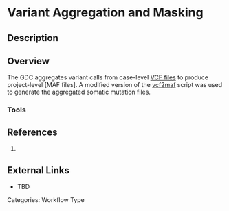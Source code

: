 # Variant Aggregation and Masking #

## Description ##

## Overview ##
The GDC aggregates variant calls from case-level [VCF files](LINK) to produce project-level [MAF files].  A modified version of the [vcf2maf](https://github.com/mskcc/vcf2maf) script was used to generate the aggregated somatic mutation files.

### Tools ###
## References ##
1.

## External Links ##
* TBD

Categories: Workflow Type
